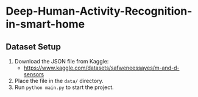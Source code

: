 # Deep-Human-Activity-Recognition-in-smart-home
## Dataset Setup

1. Download the JSON file from Kaggle:  
   - https://www.kaggle.com/datasets/safweneessayes/m-and-d-sensors  
2. Place the file in the `data/` directory.  
3. Run `python main.py` to start the project.  